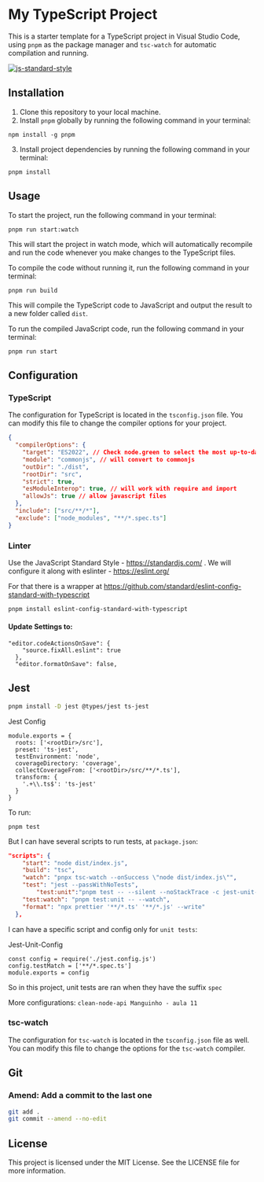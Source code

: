 # My TypeScript Project

This is a starter template for a TypeScript project in Visual Studio Code, using `pnpm` as the package manager and `tsc-watch` for automatic compilation and running.

[![js-standard-style](https://cdn.rawgit.com/standard/standard/master/badge.svg)](http://standardjs.com)

## Installation

1. Clone this repository to your local machine.
2. Install `pnpm` globally by running the following command in your terminal:

```
npm install -g pnpm
```

3. Install project dependencies by running the following command in your terminal:

```
pnpm install
```

## Usage

To start the project, run the following command in your terminal:

```
pnpm run start:watch
```

This will start the project in watch mode, which will automatically recompile and run the code whenever you make changes to the TypeScript files.

To compile the code without running it, run the following command in your terminal:

```
pnpm run build
```

This will compile the TypeScript code to JavaScript and output the result to a new folder called `dist`.

To run the compiled JavaScript code, run the following command in your terminal:

```
pnpm run start
```

## Configuration

### TypeScript

The configuration for TypeScript is located in the `tsconfig.json` file. You can modify this file to change the compiler options for your project.

```json
{
  "compilerOptions": {
    "target": "ES2022", // Check node.green to select the most up-to-date ecma script version
    "module": "commonjs", // will convert to commonjs
    "outDir": "./dist",
    "rootDir": "src",
    "strict": true,
    "esModuleInterop": true, // will work with require and import
    "allowJs": true // allow javascript files
  },
  "include": ["src/**/*"],
  "exclude": ["node_modules", "**/*.spec.ts"]
}
```

### Linter

Use the JavaScript Standard Style - https://standardjs.com/ . We will configure it along with eslinter - https://eslint.org/

For that there is a wrapper at https://github.com/standard/eslint-config-standard-with-typescript

```bash
pnpm install eslint-config-standard-with-typescript
```
#### Update Settings to:
```
"editor.codeActionsOnSave": {
    "source.fixAll.eslint": true
  },
  "editor.formatOnSave": false,
```

## Jest

```bash
pnpm install -D jest @types/jest ts-jest
```
Jest Config
```
module.exports = {
  roots: ['<rootDir>/src'],
  preset: 'ts-jest',
  testEnvironment: 'node',
  coverageDirectory: 'coverage',
  collectCoverageFrom: ['<rootDir>/src/**/*.ts'],
  transform: {
    '.+\\.ts$': 'ts-jest'
  }
}
```

To run:
```
pnpm test
```
But I can have several scripts to run tests, at `package.json`:
```json
"scripts": {
    "start": "node dist/index.js",
    "build": "tsc",
    "watch": "pnpx tsc-watch --onSuccess \"node dist/index.js\"",
    "test": "jest --passWithNoTests",
        "test:unit":"pnpm test -- --silent --noStackTrace -c jest-unit-config.js",
    "test:watch": "pnpm test:unit -- --watch",
    "format": "npx prettier '**/*.ts' '**/*.js' --write"
  },
```

I can have a specific script and config only for `unit tests`:

Jest-Unit-Config
```
const config = require('./jest.config.js')
config.testMatch = ['**/*.spec.ts']
module.exports = config
```
So in this project, unit tests are ran when they have the suffix `spec`

More configurations: `clean-node-api Manguinho - aula 11`


### tsc-watch

The configuration for `tsc-watch` is located in the `tsconfig.json` file as well. You can modify this file to change the options for the `tsc-watch` compiler.

## Git

### Amend: Add a commit to the last one

```bash
git add .
git commit --amend --no-edit
```



## License

This project is licensed under the MIT License. See the LICENSE file for more information.
